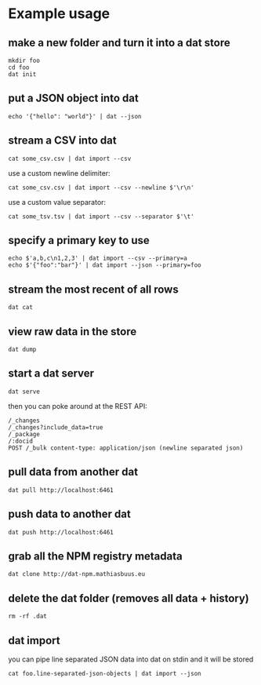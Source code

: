 # Example usage

## make a new folder and turn it into a dat store

```
mkdir foo
cd foo
dat init
```

## put a JSON object into dat

```
echo '{"hello": "world"}' | dat --json
```

## stream a CSV into dat

```
cat some_csv.csv | dat import --csv
```

use a custom newline delimiter:

```
cat some_csv.csv | dat import --csv --newline $'\r\n'
```

use a custom value separator:

```
cat some_tsv.tsv | dat import --csv --separator $'\t'
```

## specify a primary key to use

```
echo $'a,b,c\n1,2,3' | dat import --csv --primary=a
echo $'{"foo":"bar"}' | dat import --json --primary=foo
```

## stream the most recent of all rows

```
dat cat
```

## view raw data in the store

```
dat dump
```

## start a dat server

```
dat serve
```

then you can poke around at the REST API:

```
/_changes
/_changes?include_data=true
/_package
/:docid
POST /_bulk content-type: application/json (newline separated json)
```

## pull data from another dat

```
dat pull http://localhost:6461
```

## push data to another dat

```
dat push http://localhost:6461
```

## grab all the NPM registry metadata

```
dat clone http://dat-npm.mathiasbuus.eu
```

## delete the dat folder (removes all data + history)

```
rm -rf .dat
```

## dat import

you can pipe line separated JSON data into dat on stdin and it will be stored

```
cat foo.line-separated-json-objects | dat import --json
```
